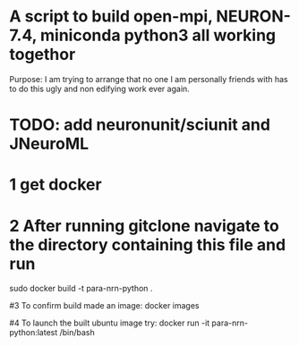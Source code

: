 

# A script to build open-mpi, NEURON-7.4, miniconda python3 all working togethor

Purpose: I am trying to arrange that no one I am personally friends with has to do this ugly and non edifying work ever again.

# TODO: add neuronunit/sciunit and JNeuroML

# 1 get docker 
# 2 After running gitclone navigate to the directory containing this file and run

sudo docker build -t para-nrn-python .

#3 To confirm build made an image:
docker images

#4 To launch the built ubuntu image try:
docker run -it para-nrn-python:latest /bin/bash